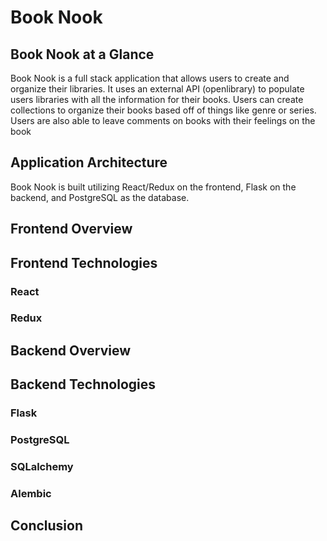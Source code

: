 # Book Nook

## Book Nook at a Glance

Book Nook is a full stack application that allows users to create and organize their libraries. It uses an external API (openlibrary) to populate users libraries with all the information for their books. Users can create collections to organize their books based off of things like genre or series. Users are also able to leave comments on books with their feelings on the book
## Application Architecture

Book Nook is built utilizing React/Redux on the frontend, Flask on the backend, and PostgreSQL as the database.

## Frontend Overview


## Frontend Technologies

### React

### Redux

## Backend Overview

## Backend Technologies

### Flask

### PostgreSQL

### SQLalchemy

### Alembic

## Conclusion
